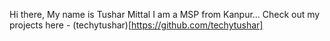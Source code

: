Hi there,
My name is Tushar Mittal
I am a MSP from Kanpur...
Check out my projects here - (techytushar)[https://github.com/techytushar]
